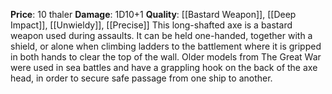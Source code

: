 **Price**: 10 thaler
**Damage**: 1D10+1
**Quality**: [[Bastard Weapon]], [[Deep Impact]], [[Unwieldy]], [[Precise]]
This long-shafted axe is a bastard weapon used during assaults. It can be held one-handed, together with a shield, or alone when climbing ladders to the battlement where it is gripped in both hands to clear the top of the wall. Older models from The Great War were used in sea battles and have a grappling hook on the back of the axe head, in order to secure safe passage from one ship to another.